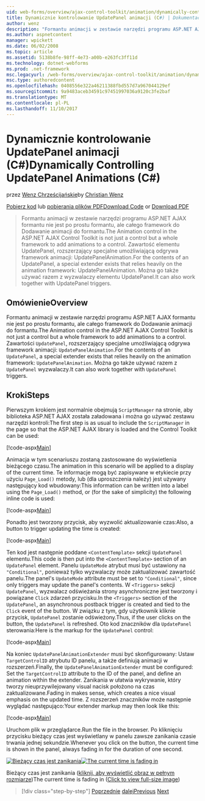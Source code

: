 ```yaml
---
uid: web-forms/overview/ajax-control-toolkit/animation/dynamically-controlling-updatepanel-animations-cs
title: Dynamicznie kontrolowanie UpdatePanel animacji (C#) | Dokumentacja firmy Microsoft
author: wenz
description: "Formantu animacji w zestawie narzędzi programu ASP.NET AJAX formantu nie jest po prostu formantu, ale całego framework do Dodawanie animacji do formantu. Zawartości..."
ms.author: aspnetcontent
manager: wpickett
ms.date: 06/02/2008
ms.topic: article
ms.assetid: 5138b8fe-98ff-4e73-a00b-e263fc3ff11d
ms.technology: dotnet-webforms
ms.prod: .net-framework
msc.legacyurl: /web-forms/overview/ajax-control-toolkit/animation/dynamically-controlling-updatepanel-animations-cs
msc.type: authoredcontent
ms.openlocfilehash: 0408556e322a46211388fbd557d7a967044129ef
ms.sourcegitcommit: 9a9483aceb34591c97451997036a9120c3fe2baf
ms.translationtype: MT
ms.contentlocale: pl-PL
ms.lasthandoff: 11/10/2017
---
```

<a name="dynamically-controlling-updatepanel-animations-c"></a><span data-ttu-id="eb98a-104">Dynamicznie kontrolowanie UpdatePanel animacji (C#)</span><span class="sxs-lookup"><span data-stu-id="eb98a-104">Dynamically Controlling UpdatePanel Animations (C#)</span></span>
====================
<span data-ttu-id="eb98a-105">przez [Wenz Chrześcijańskie](https://github.com/wenz)</span><span class="sxs-lookup"><span data-stu-id="eb98a-105">by [Christian Wenz](https://github.com/wenz)</span></span>

<span data-ttu-id="eb98a-106">[Pobierz kod](http://download.microsoft.com/download/9/3/f/93f8daea-bebd-4821-833b-95205389c7d0/UpdatePanelAnimation2.cs.zip) lub [pobierania plików PDF](http://download.microsoft.com/download/b/6/a/b6ae89ee-df69-4c87-9bfb-ad1eb2b23373/updatepanelanimation2CS.pdf)</span><span class="sxs-lookup"><span data-stu-id="eb98a-106">[Download Code](http://download.microsoft.com/download/9/3/f/93f8daea-bebd-4821-833b-95205389c7d0/UpdatePanelAnimation2.cs.zip) or [Download PDF](http://download.microsoft.com/download/b/6/a/b6ae89ee-df69-4c87-9bfb-ad1eb2b23373/updatepanelanimation2CS.pdf)</span></span>

> <span data-ttu-id="eb98a-107">Formantu animacji w zestawie narzędzi programu ASP.NET AJAX formantu nie jest po prostu formantu, ale całego framework do Dodawanie animacji do formantu.</span><span class="sxs-lookup"><span data-stu-id="eb98a-107">The Animation control in the ASP.NET AJAX Control Toolkit is not just a control but a whole framework to add animations to a control.</span></span> <span data-ttu-id="eb98a-108">Zawartość elementu UpdatePanel, rozszerzający specjalne umożliwiającą odgrywa framework animacji: UpdatePanelAnimation.</span><span class="sxs-lookup"><span data-stu-id="eb98a-108">For the contents of an UpdatePanel, a special extender exists that relies heavily on the animation framework: UpdatePanelAnimation.</span></span> <span data-ttu-id="eb98a-109">Można go także używać razem z wyzwalaczy elementu UpdatePanel.</span><span class="sxs-lookup"><span data-stu-id="eb98a-109">It can also work together with UpdatePanel triggers.</span></span>


## <a name="overview"></a><span data-ttu-id="eb98a-110">Omówienie</span><span class="sxs-lookup"><span data-stu-id="eb98a-110">Overview</span></span>

<span data-ttu-id="eb98a-111">Formantu animacji w zestawie narzędzi programu ASP.NET AJAX formantu nie jest po prostu formantu, ale całego framework do Dodawanie animacji do formantu.</span><span class="sxs-lookup"><span data-stu-id="eb98a-111">The Animation control in the ASP.NET AJAX Control Toolkit is not just a control but a whole framework to add animations to a control.</span></span> <span data-ttu-id="eb98a-112">Zawartości `UpdatePanel`, rozszerzający specjalne umożliwiającą odgrywa framework animacji: `UpdatePanelAnimation`.</span><span class="sxs-lookup"><span data-stu-id="eb98a-112">For the contents of an `UpdatePanel`, a special extender exists that relies heavily on the animation framework: `UpdatePanelAnimation`.</span></span> <span data-ttu-id="eb98a-113">Można go także używać razem z `UpdatePanel` wyzwalaczy.</span><span class="sxs-lookup"><span data-stu-id="eb98a-113">It can also work together with `UpdatePanel` triggers.</span></span>

## <a name="steps"></a><span data-ttu-id="eb98a-114">Kroki</span><span class="sxs-lookup"><span data-stu-id="eb98a-114">Steps</span></span>

<span data-ttu-id="eb98a-115">Pierwszym krokiem jest normalnie obejmują `ScriptManager` na stronie, aby biblioteka ASP.NET AJAX została załadowana i można go używać zestawu narzędzi kontroli:</span><span class="sxs-lookup"><span data-stu-id="eb98a-115">The first step is as usual to include the `ScriptManager` in the page so that the ASP.NET AJAX library is loaded and the Control Toolkit can be used:</span></span>


[!code-aspx[Main](dynamically-controlling-updatepanel-animations-cs/samples/sample1.aspx)]

<span data-ttu-id="eb98a-116">Animacja w tym scenariuszu zostaną zastosowane do wyświetlenia bieżącego czasu.</span><span class="sxs-lookup"><span data-stu-id="eb98a-116">The animation in this scenario will be applied to a display of the current time.</span></span> <span data-ttu-id="eb98a-117">Te informacje mogą być zapisywane w etykiecie przy użyciu `Page_Load()` metody, lub (dla uproszczenia należy) jest używany następujący kod wbudowany:</span><span class="sxs-lookup"><span data-stu-id="eb98a-117">This information can be written into a label using the `Page_Load()` method, or (for the sake of simplicity) the following inline code is used:</span></span>


[!code-aspx[Main](dynamically-controlling-updatepanel-animations-cs/samples/sample2.aspx)]

<span data-ttu-id="eb98a-118">Ponadto jest tworzony przycisk, aby wyzwolić aktualizowanie czas:</span><span class="sxs-lookup"><span data-stu-id="eb98a-118">Also, a button to trigger updating the time is created:</span></span>


[!code-aspx[Main](dynamically-controlling-updatepanel-animations-cs/samples/sample3.aspx)]

<span data-ttu-id="eb98a-119">Ten kod jest następnie poddane `<ContentTemplate>` sekcji `UpdatePanel` elementu.</span><span class="sxs-lookup"><span data-stu-id="eb98a-119">This code is then put into the `<ContentTemplate>` section of an `UpdatePanel` element.</span></span> <span data-ttu-id="eb98a-120">Panelu `UpdateMode` atrybut musi być ustawiony na `"Conditional"`, ponieważ tylko wyzwalaczy może zaktualizować zawartość panelu.</span><span class="sxs-lookup"><span data-stu-id="eb98a-120">The panel's `UpdateMode` attribute must be set to `"Conditional"`, since only triggers may update the panel's contents.</span></span> <span data-ttu-id="eb98a-121">W `<Triggers>` sekcji `UpdatePanel`, wyzwalacz odświeżania strony asynchroniczne jest tworzony i powiązane `Click` zdarzeń przycisku.</span><span class="sxs-lookup"><span data-stu-id="eb98a-121">In the `<Triggers>` section of the `UpdatePanel`, an asynchronous postback trigger is created and tied to the `Click` event of the button.</span></span> <span data-ttu-id="eb98a-122">W związku z tym, gdy użytkownik kliknie przycisk, `UpdatePanel` zostanie odświeżony.</span><span class="sxs-lookup"><span data-stu-id="eb98a-122">Thus, if the user clicks on the button, the `UpdatePanel` is refreshed.</span></span> <span data-ttu-id="eb98a-123">Oto kod znaczników dla `UpdatePanel` sterowania:</span><span class="sxs-lookup"><span data-stu-id="eb98a-123">Here is the markup for the `UpdatePanel` control:</span></span>


[!code-aspx[Main](dynamically-controlling-updatepanel-animations-cs/samples/sample4.aspx)]

<span data-ttu-id="eb98a-124">Na koniec `UpdatePanelAnimationExtender` musi być skonfigurowany: Ustaw `TargetControlID` atrybutu ID panelu, a także definiują animacji w rozszerzeń.</span><span class="sxs-lookup"><span data-stu-id="eb98a-124">Finally, the `UpdatePanelAnimationExtender` must be configured: Set the `TargetControlID` attribute to the ID of the panel, and define an animation within the extender.</span></span> <span data-ttu-id="eb98a-125">Zanikania w ułatwia wykrywanie, który tworzy nieuprzywilejowany visual nacisk położono na czas zaktualizowane.</span><span class="sxs-lookup"><span data-stu-id="eb98a-125">Fading in makes sense, which creates a nice visual emphasis on the updated time.</span></span> <span data-ttu-id="eb98a-126">Z rozszerzeń znaczników może następnie wyglądać następująco:</span><span class="sxs-lookup"><span data-stu-id="eb98a-126">Your extender markup may then look like this:</span></span>


[!code-aspx[Main](dynamically-controlling-updatepanel-animations-cs/samples/sample5.aspx)]

<span data-ttu-id="eb98a-127">Uruchom plik w przeglądarce.</span><span class="sxs-lookup"><span data-stu-id="eb98a-127">Run the file in the browser.</span></span> <span data-ttu-id="eb98a-128">Po kliknięciu przycisku bieżący czas jest wyświetlany w panelu zawsze zanikania czasie trwania jednej sekundzie.</span><span class="sxs-lookup"><span data-stu-id="eb98a-128">Whenever you click on the button, the current time is shown in the panel, always fading in for the duration of one second.</span></span>


<span data-ttu-id="eb98a-129">[![Bieżący czas jest zanikania](dynamically-controlling-updatepanel-animations-cs/_static/image2.png)](dynamically-controlling-updatepanel-animations-cs/_static/image1.png)</span><span class="sxs-lookup"><span data-stu-id="eb98a-129">[![The current time is fading in](dynamically-controlling-updatepanel-animations-cs/_static/image2.png)](dynamically-controlling-updatepanel-animations-cs/_static/image1.png)</span></span>

<span data-ttu-id="eb98a-130">Bieżący czas jest zanikania ([kliknij, aby wyświetlić obraz w pełnym rozmiarze](dynamically-controlling-updatepanel-animations-cs/_static/image3.png))</span><span class="sxs-lookup"><span data-stu-id="eb98a-130">The current time is fading in ([Click to view full-size image](dynamically-controlling-updatepanel-animations-cs/_static/image3.png))</span></span>

>[!div class="step-by-step"]
<span data-ttu-id="eb98a-131">[Poprzednie](animating-an-updatepanel-control-cs.md)
[dalej](adding-animation-to-a-control-vb.md)</span><span class="sxs-lookup"><span data-stu-id="eb98a-131">[Previous](animating-an-updatepanel-control-cs.md)
[Next](adding-animation-to-a-control-vb.md)</span></span>
